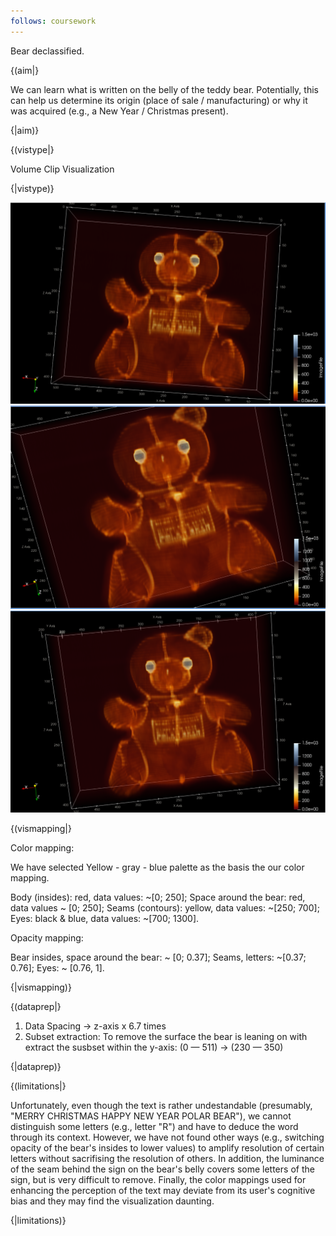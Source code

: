 ```yaml
---
follows: coursework
---
```


Bear declassified.

{(aim|}

We can learn what is written on the belly of the teddy bear. Potentially, this can help us determine its origin (place of sale / manufacturing) or why it was acquired (e.g., a New Year / Christmas present). 

{|aim)}

{(vistype|}

Volume Clip Visualization

{|vistype)}

![alt text](./images/2_1_1.png)<br/>
![alt text](./images/2_1_2.png)<br/>
![alt text](./images/2_1_3.png)<br/>

{(vismapping|}

Color mapping:

We have selected Yellow - gray - blue palette as the basis the our color mapping. 

Body (insides): red, data values: ~[0; 250];
Space around the bear: red, data values ~ [0; 250];
Seams (contours): yellow, data values: ~[250; 700];
Eyes: black & blue, data values: ~[700; 1300].

Opacity mapping:

Bear insides, space around the bear: ~ [0; 0.37];
Seams, letters: ~[0.37; 0.76];
Eyes: ~ [0.76, 1].

{|vismapping)}

{(dataprep|}
1. Data Spacing -> z-axis x 6.7 times
2. Subset extraction:
To remove the surface the bear is leaning on with extract the susbset within the y-axis: (0 — 511) -> (230 — 350)

{|dataprep)}

{(limitations|}

Unfortunately, even though the text is rather undestandable (presumably, "MERRY CHRISTMAS HAPPY NEW YEAR POLAR BEAR"), we cannot distinguish some letters (e.g., letter "R") and have to deduce the word through its context. However, we have not found other ways (e.g., switching opacity of the bear's insides to lower values) to amplify resolution of certain letters without sacrifising the resolution of others. In addition, the luminance of the seam behind the sign on the bear's belly covers some letters of the sign, but is very difficult to remove. Finally, the color mappings used for enhancing the perception of the text may deviate from its user's cognitive bias and they may find the visualization daunting. 

{|limitations)}
